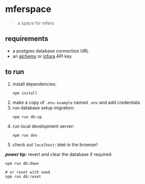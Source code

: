 # mferspace

> a space for mfers

## requirements

- a postgres database connection URL
- an [alchemy](https://www.alchemy.com) or [infura](https://infura.io) API key

## to run

1. install dependencies:
   ```
   npm install
   ```
1. make a copy of `.env.example` named `.env` and add credentials
1. run database setup migration:
   ```
   npm run db:up
   ```
1. run local development server:
   ```
   npm run dev
   ```
1. check out `localhost:3000` in the browser!

**_power tip:_** revert and clear the database if required:

```
npm run db:down

# or reset with seed
npm run db:reset
```
